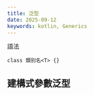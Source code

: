```yaml
---
title: 泛型
date: 2025-09-12
keywords: kotlin, Generics
---
```

語法
```
class 類別名<T> {}
```

## 建構式參數泛型
